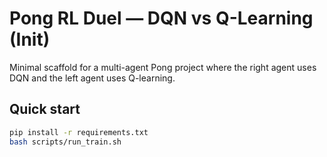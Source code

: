 # Pong RL Duel — DQN vs Q-Learning (Init)

Minimal scaffold for a multi-agent Pong project where the right agent uses DQN and the left agent uses Q-learning.

## Quick start

```bash
pip install -r requirements.txt
bash scripts/run_train.sh
```
